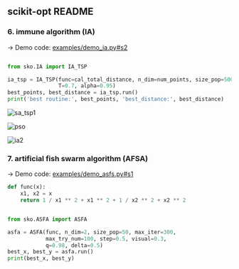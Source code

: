 ## scikit-opt README

### 6. immune algorithm (IA)

-> Demo code: [examples/demo_ia.py#s2](https://github.com/guofei9987/scikit-opt/blob/master/examples/demo_ia.py#L6)
```python

from sko.IA import IA_TSP

ia_tsp = IA_TSP(func=cal_total_distance, n_dim=num_points, size_pop=500, max_iter=800, prob_mut=0.2,
                T=0.7, alpha=0.95)
best_points, best_distance = ia_tsp.run()
print('best routine:', best_points, 'best_distance:', best_distance)

```

![sa_tsp1](https://github.com/zhang5389/zhang5389.github.io/blob/master/images/2020-01-17-scikit-opt/sa_tsp1.gif)

![pso](https://github.com/zhang5389/zhang5389.github.io/blob/master/images/2020-01-17-scikit-opt/pso.gif?raw=true)

![ia2](https://github.com/zhang5389/zhang5389.github.io/blob/master/images/2020-01-17-scikit-opt/ia2.png?raw=true)

### 7. artificial fish swarm algorithm (AFSA)
-> Demo code: [examples/demo_asfs.py#s1](https://github.com/guofei9987/scikit-opt/blob/master/examples/demo_asfs.py#L1)
```python
def func(x):
    x1, x2 = x
    return 1 / x1 ** 2 + x1 ** 2 + 1 / x2 ** 2 + x2 ** 2


from sko.ASFA import ASFA

asfa = ASFA(func, n_dim=2, size_pop=50, max_iter=300,
            max_try_num=100, step=0.5, visual=0.3,
            q=0.98, delta=0.5)
best_x, best_y = asfa.run()
print(best_x, best_y)
```
